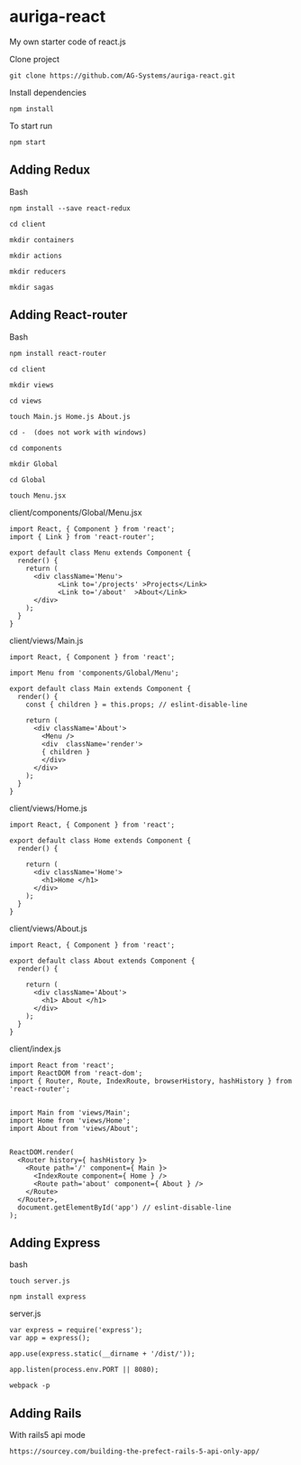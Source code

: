 # auriga-react
My own starter code of react.js

Clone project
```
git clone https://github.com/AG-Systems/auriga-react.git
```

Install dependencies
```
npm install
```

To start run

```
npm start
```

## Adding Redux

Bash

```
npm install --save react-redux
```

```
cd client

mkdir containers

mkdir actions

mkdir reducers

mkdir sagas

```

## Adding React-router

Bash

```
npm install react-router
```

```
cd client

mkdir views

cd views

touch Main.js Home.js About.js

cd -  (does not work with windows)

cd components

mkdir Global

cd Global

touch Menu.jsx
```

client/components/Global/Menu.jsx

```
import React, { Component } from 'react';
import { Link } from 'react-router';

export default class Menu extends Component {
  render() {
    return (
      <div className='Menu'>
            <Link to='/projects' >Projects</Link>
            <Link to='/about'  >About</Link>
      </div>
    );
  }
}
```

client/views/Main.js

```
import React, { Component } from 'react';

import Menu from 'components/Global/Menu';

export default class Main extends Component {
  render() {
    const { children } = this.props; // eslint-disable-line

    return (
      <div className='About'>
        <Menu />
        <div  className='render'>
        { children }
        </div>
      </div>
    );
  }
}
```

client/views/Home.js

```
import React, { Component } from 'react';

export default class Home extends Component {
  render() {

    return (
      <div className='Home'>
        <h1>Home </h1>
      </div>
    );
  }
}
```

client/views/About.js

```
import React, { Component } from 'react';

export default class About extends Component {
  render() {

    return (
      <div className='About'>
        <h1> About </h1>
      </div>
    );
  }
}
```

client/index.js 

```
import React from 'react';
import ReactDOM from 'react-dom';
import { Router, Route, IndexRoute, browserHistory, hashHistory } from 'react-router';


import Main from 'views/Main';
import Home from 'views/Home';
import About from 'views/About';


ReactDOM.render(
  <Router history={ hashHistory }>
    <Route path='/' component={ Main }>
      <IndexRoute component={ Home } />
      <Route path='about' component={ About } />
    </Route>
  </Router>,
  document.getElementById('app') // eslint-disable-line
);

```



## Adding Express

bash
```
touch server.js
```

```
npm install express
```

server.js
```
var express = require('express');
var app = express();

app.use(express.static(__dirname + '/dist/'));

app.listen(process.env.PORT || 8080);

```

```
webpack -p
```


## Adding Rails

With rails5 api mode

```
https://sourcey.com/building-the-prefect-rails-5-api-only-app/
```
